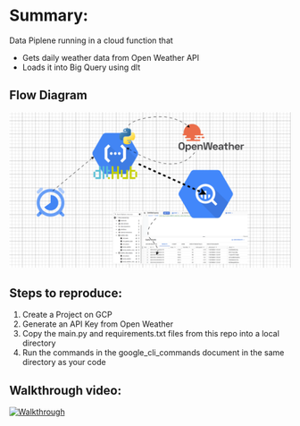 # Summary:
Data Piplene running in a cloud function that 
- Gets daily weather data from Open Weather API
- Loads it into Big Query using dlt

## Flow Diagram
![Flow Diagram](./images/Flow.gif)


## Steps to reproduce:
1) Create a Project on GCP
2) Generate an API Key from Open Weather
2) Copy the main.py and requirements.txt files from this repo into a local directory
3) Run the commands in the google_cli_commands document in the same directory as your code


## Walkthrough video:
[![Walkthrough](https://img.youtube.com/vi/nzUYsKlsHF4/0.jpg)](https://www.youtube.com/watch?v=nzUYsKlsHF4)